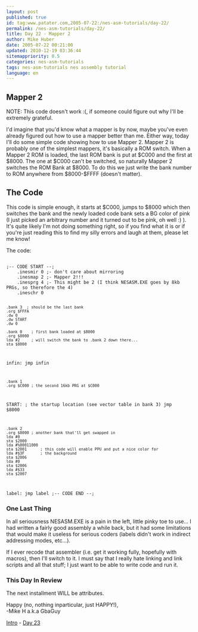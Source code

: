 ```yaml
---
layout: post
published: true
id: tag:www.patater.com,2005-07-22:/nes-asm-tutorials/day-22/
permalink: /nes-asm-tutorials/day-22/
title: Day 22 - Mapper 2
author: Mike Huber
date: 2005-07-22 00:21:00
updated: 2010-12-19 03:36:44
sitemappriority: 0.5
categories: nes-asm-tutorials
tags: nes-asm-tutorials nes assembly tutorial
language: en
---
```

<h2>Mapper 2</h2>
<div class="warning">
<p>NOTE: This code doesn't work :(, if someone could figure out why I'll be
extremely grateful.</p>
</div>

<p>I'd imagine that you'd know what a mapper is by now, maybe you've even
already figured out how to use a mapper better than me. Either way, today I'll
do some simple code showing how to use Mapper 2. Mapper 2 is probably one of
the simplest mappers, it's basically a ROM switch. When a Mapper 2 ROM is
loaded, the last ROM bank is put at $C000 and the first at $8000. The one at
$C000 can't be switched, so naturally Mapper 2 switches the ROM Bank at $8000.
To do this we just write the bank number to ROM anywhere from $8000-$FFFF
(doesn't matter).</p>

<h2>The Code</h2>
<p>This code is simple enough, it starts at $C000, jumps to $8000 which then
switches the bank and the newly loaded code bank sets a BG color of pink (I
just picked an arbitrary number and it turned out to be pink, oh well :) ).
It's quite likely I'm not doing something right, so if you find what it is or
if you're just reading this to find my silly errors and laugh at them, please
let me know!</p>

<p>The code:</p>
<code class="block">
;-- CODE START --;
    .inesmir 0 ;- don't care about mirroring
    .inesmap 2 ;- Mapper 2!!!
    .inesprg 4 ;- This might be 2 (I think NESASM.EXE goes by 8kb PRGs, so therefore the 4)
    .ineschr 0

    .bank 3  ; should be the last bank
    .org $FFFA
    .dw 0
    .dw START
    .dw 0

    .bank 0    ; first bank loaded at $8000
    .org $8000
    lda #2     ; will switch the bank to .bank 2 down there...
    sta $8000
infin:
    jmp infin

    .bank 1
    .org $C000 ; the second 16kb PRG at $C000
START:              ; the startup location (see vector table in bank 3)
    jmp $8000

    .bank 2
    .org $8000 ; another bank that'll get swapped in
    lda #0
    sta $2000
    lda #%00011000
    sta $2001      ; this code will enable PPU and put a nice color for
    lda #$3F       ; the background
    sta $2006
    lda #0
    sta $2006
    lda #$33
    sta $2007
label:
    jmp label
;-- CODE END --;
</code>

<h3>One Last Thing</h3>

<p>In all seriousness NESASM.EXE is a pain in the left, little pinky toe to
use...  I had written a fairly good assembly a while back, but it had some
limitations that would make it useless for serious coders (labels didn't work
in indirect addressing modes, etc...).</p>

<p>If I ever recode that assembler (i.e. get it working fully, hopefully with
macros), then I'll switch to it. I must say that I really hate linking and link
scripts and all that stuff; I just want to be able to write code and run
it.</p>

<h3>This Day In Review</h3>

<p>The next installment WILL be attributes.</p>

<p>
    Happy (no, nothing inparticular, just HAPPY!),<br/>
        -Mike H a.k.a GbaGuy
</p>

<div class="series-navigation">
<a href="/nes-asm-tutorials">Intro</a> - <a href="/nes-asm-tutorials/day-23/">Day 23</a>
</div>
